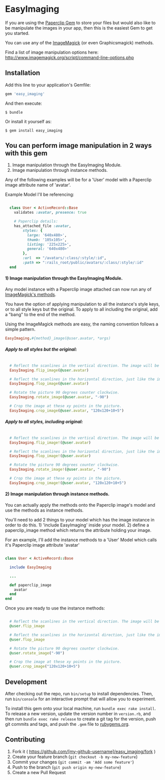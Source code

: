 # EasyImaging

If you are using the [Paperclip Gem](http://github.com/thoughtbot/paperclip) to store your files but would also like to be manipulate the images in your app, then this is the easiest Gem to get you started.

You can use any of the [ImageMagick](http://www.imagemagick.org/script/command-line-options.php) (or even Graphicsmagick) methods.

Find a list of image manipulation options here:
http://www.imagemagick.org/script/command-line-options.php

## Installation

Add this line to your application's Gemfile:

```ruby
gem 'easy_imaging'
```

And then execute:

    $ bundle

Or install it yourself as:

    $ gem install easy_imaging


## You can perform image manipulation in 2 ways with this gem

1) Image manipulation through the EasyImaging Module.
2) Image manipulation through instance methods.

Any of the following examples will be for a 'User' model with a Paperclip image attribute name of 'avatar'.

Example Model I'll be referencing:
```ruby

  class User < ActiveRecord::Base
    validates :avatar, presence: true

    # Paperclip details:
    has_attached_file :avatar,
        styles: {
          large: '640x480>',
          thumb: '105x105>',
          listing: '225x225>',
          general: '640x480>'
        },
        :url  => "/avatars/:class/:style/:id",
        :path => ":rails_root/public/avatars/:class/:style/:id"
  end

```


#### 1) Image manipulation through the EasyImaging Module.


Any model instance with a Paperclip image attached can now run any of [ImageMagick's methods](http://www.imagemagick.org/script/command-line-options.php).

You have the option of applying manipulation to all the instance's style keys, or to all style keys but the original. To apply to all including the original, add a "bang" to the end of the method.

Using the ImageMagick methods are easy, the naming convention follows a simple pattern.

```ruby
EasyImaging.#{method}_image(@user.avatar, *args)
```

##### Apply to all styles but the original:

```ruby

  # Reflect the scanlines in the vertical direction. The image will be mirrored upside-down.
  EasyImaging.flip_image(@user.avatar)

  # Reflect the scanlines in the horizontal direction, just like the image in a vertical mirror.
  EasyImaging.flop_image(@user.avatar)

  # Rotate the picture 90 degrees counter clockwise.
  EasyImaging.rotate_image(@user.avatar, "-90")

  # Crop the image at these xy points in the picture.
  EasyImaging.crop_image(@user.avatar, "120x120+10+5")

```

##### Apply to all styles, including original:

```ruby

  # Reflect the scanlines in the vertical direction. The image will be mirrored upside-down.
  EasyImaging.flip_image!(@user.avatar)

  # Reflect the scanlines in the horizontal direction, just like the image in a vertical mirror.
  EasyImaging.flop_image!(@user.avatar)

  # Rotate the picture 90 degrees counter clockwise.
  EasyImaging.rotate_image!(@user.avatar, "-90")

  # Crop the image at these xy points in the picture.
  EasyImaging.crop_image!(@user.avatar, "120x120+10+5")

```

#### 2) Image manipulation through instance methods.

You can actually apply the methods onto the Paperclip image's model and use the methods as instance methods.

You'll need to add 2 things to your model which has the image instance in order to do this. 1) 'include EasyImaging' inside your model. 2) define a paperclip_image method which returns the attribute holding your image.

For an example, I'll add the instance methods to a 'User' Model which calls it's Paperclip image attribute 'avatar'

```ruby

class User < ActiveRecord::Base

  include EasyImaging

  ...

  def paperclip_image
    avatar
  end
end

```


Once you are ready to use the instance methods:
```ruby

  # Reflect the scanlines in the vertical direction. The image will be mirrored upside-down.
  @user.flip_image

  # Reflect the scanlines in the horizontal direction, just like the image in a vertical mirror.
  @user.flop_image

  # Rotate the picture 90 degrees counter clockwise.
  @user.rotate_image("-90")

  # Crop the image at these xy points in the picture.
  @user.crop_image("120x120+10+5")

```

## Development

After checking out the repo, run `bin/setup` to install dependencies. Then, run `bin/console` for an interactive prompt that will allow you to experiment.

To install this gem onto your local machine, run `bundle exec rake install`. To release a new version, update the version number in `version.rb`, and then run `bundle exec rake release` to create a git tag for the version, push git commits and tags, and push the `.gem` file to [rubygems.org](https://rubygems.org).

## Contributing

1. Fork it ( https://github.com/[my-github-username]/easy_imaging/fork )
2. Create your feature branch (`git checkout -b my-new-feature`)
3. Commit your changes (`git commit -am 'Add some feature'`)
4. Push to the branch (`git push origin my-new-feature`)
5. Create a new Pull Request
